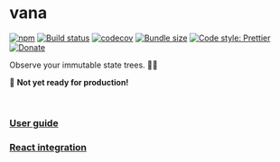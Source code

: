 # vana

[![npm](https://img.shields.io/npm/v/vana.svg)](https://www.npmjs.com/package/vana)
[![Build status](https://travis-ci.org/aleclarson/vana.svg?branch=master)](https://travis-ci.org/aleclarson/vana)
[![codecov](https://codecov.io/gh/aleclarson/vana/branch/master/graph/badge.svg)](https://codecov.io/gh/aleclarson/vana)
[![Bundle size](https://badgen.net/bundlephobia/min/vana)](https://bundlephobia.com/result?p=vana)
[![Code style: Prettier](https://img.shields.io/badge/code_style-prettier-ff69b4.svg)](https://github.com/prettier/prettier)
[![Donate](https://img.shields.io/badge/Donate-PayPal-green.svg)](https://paypal.me/alecdotbiz)

Observe your immutable state trees. 🌲👀

🚧 **Not yet ready for production!**

&nbsp;

### [User guide](./docs/intro.md)

### [React integration](https://github.com/aleclarson/vana-react)

